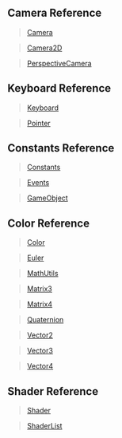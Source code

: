 ## Camera Reference 
> [Camera](Camera.md) 

> [Camera2D](Camera2D.md) 

> [PerspectiveCamera](PerspectiveCamera.md) 

## Keyboard Reference 
> [Keyboard](Keyboard.md) 

> [Pointer](Pointer.md) 

## Constants Reference 
> [Constants](Constants.md) 

> [Events](Events.md) 

> [GameObject](GameObject.md) 

## Color Reference 
> [Color](Color.md) 

> [Euler](Euler.md) 

> [MathUtils](MathUtils.md) 

> [Matrix3](Matrix3.md) 

> [Matrix4](Matrix4.md) 

> [Quaternion](Quaternion.md) 

> [Vector2](Vector2.md) 

> [Vector3](Vector3.md) 

> [Vector4](Vector4.md) 

## Shader Reference 
> [Shader](Shader.md) 

> [ShaderList](ShaderList.md) 

